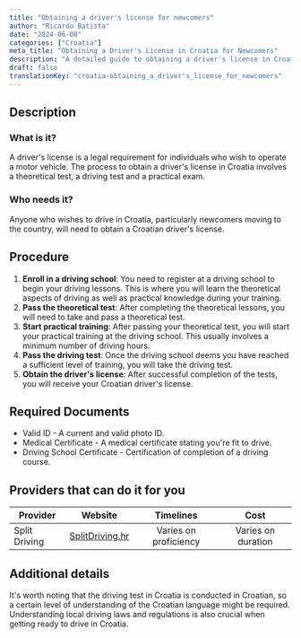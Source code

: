 ```yaml
---
title: "Obtaining a driver's license for newcomers"
author: "Ricardo Batista"
date: "2024-06-08"
categories: ["Croatia"]
meta_title: "Obtaining a Driver's License in Croatia for Newcomers"
description: "A detailed guide to obtaining a driver's license in Croatia for newcomers."
draft: false
translationKey: "croatia-obtaining_a_driver's_license_for_newcomers"
---
```


## Description
### What is it?
A driver's license is a legal requirement for individuals who wish to operate a motor vehicle. The process to obtain a driver's license in Croatia involves a theoretical test, a driving test and a practical exam.

### Who needs it?
Anyone who wishes to drive in Croatia, particularly newcomers moving to the country, will need to obtain a Croatian driver's license.

## Procedure
1. **Enroll in a driving school**: You need to register at a driving school to begin your driving lessons. This is where you will learn the theoretical aspects of driving as well as practical knowledge during your training.
2. **Pass the theoretical test**: After completing the theoretical lessons, you will need to take and pass a theoretical test.
3. **Start practical training**: After passing your theoretical test, you will start your practical training at the driving school. This usually involves a minimum number of driving hours.
4. **Pass the driving test**: Once the driving school deems you have reached a sufficient level of training, you will take the driving test.
5. **Obtain the driver's license**: After successful completion of the tests, you will receive your Croatian driver's license.

## Required Documents
- Valid ID - A current and valid photo ID.
- Medical Certificate - A medical certificate stating you're fit to drive.
- Driving School Certificate - Certification of completion of a driving course.

## Providers that can do it for you

| Provider        |     Website     |     Timelines    |       Cost      |
| --------------- | --------------- |  :-------------: | :-------------: |
| Split Driving   |  [SplitDriving.hr](http://www.splitdriving.hr/)       |   Varies on proficiency      |  Varies on duration      |

## Additional details
It's worth noting that the driving test in Croatia is conducted in Croatian, so a certain level of understanding of the Croatian language might be required. Understanding local driving laws and regulations is also crucial when getting ready to drive in Croatia.
